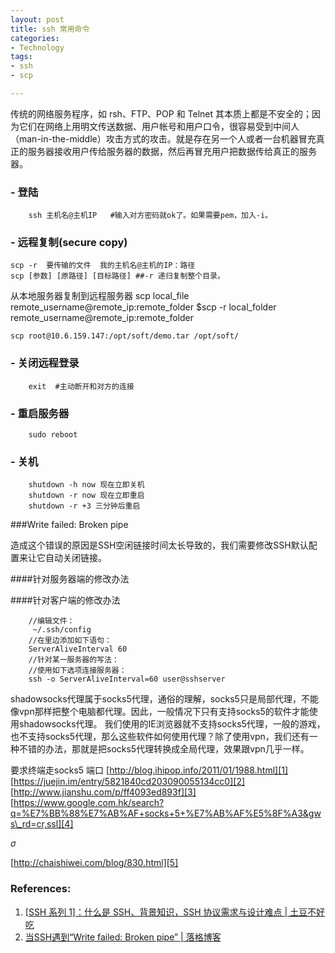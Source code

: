 ```yaml
---
layout: post
title: ssh 常用命令
categories: 
- Technology
tags:
- ssh
- scp

---
```


传统的网络服务程序，如 rsh、FTP、POP 和 Telnet 其本质上都是不安全的；因为它们在网络上用明文传送数据、用户帐号和用户口令，很容易受到中间人（man-in-the-middle）攻击方式的攻击。就是存在另一个人或者一台机器冒充真正的服务器接收用户传给服务器的数据，然后再冒充用户把数据传给真正的服务器。


### - 登陆
		ssh 主机名@主机IP   #输入对方密码就ok了。如果需要pem，加入-i。
		
### - 远程复制(secure copy)

 <!--more-->

	scp -r  要传输的文件  我的主机名@主机的IP：路径
	scp [参数] [原路径] [目标路径] ##-r 递归复制整个目录。

从本地服务器复制到远程服务器
	scp local_file remote_username@remote_ip:remote_folder
	$scp -r local_folder remote_username@remote_ip:remote_folder

	scp root@10.6.159.147:/opt/soft/demo.tar /opt/soft/

### - 关闭远程登录
		exit  #主动断开和对方的连接
		

### - 重启服务器
		sudo reboot

### - 关机
		shutdown -h now 现在立即关机
		shutdown -r now 现在立即重启
		shutdown -r +3 三分钟后重启

###Write failed: Broken pipe

造成这个错误的原因是SSH空闲链接时间太长导致的，我们需要修改SSH默认配置来让它自动关闭链接。

####针对服务器端的修改办法


####针对客户端的修改办法

		//编辑文件：
		 ~/.ssh/config
		//在里边添加如下语句：
		ServerAliveInterval 60
		//针对某一服务器的写法：
		//使用如下选项连接服务器：
		ssh -o ServerAliveInterval=60 user@sshserver

shadowsocks代理属于socks5代理，通俗的理解，socks5只是局部代理，不能像vpn那样把整个电脑都代理。因此，一般情况下只有支持socks5的软件才能使用shadowsocks代理。
我们使用的IE浏览器就不支持socks5代理，一般的游戏，也不支持socks5代理，那么这些软件如何使用代理？除了使用vpn，我们还有一种不错的办法，那就是把socks5代理转换成全局代理，效果跟vpn几乎一样。




要求终端走socks5 端口
[http://blog.ihipop.info/2011/01/1988.html][1]
[https://juejin.im/entry/5821840cd203090055134cc0][2]
[http://www.jianshu.com/p/ff4093ed893f][3]
[https://www.google.com.hk/search?q=%E7%BB%88%E7%AB%AF+socks+5+%E7%AB%AF%E5%8F%A3&gws\_rd=cr,ssl][4]

$\sigma$


[http://chaishiwei.com/blog/830.html][5]

[1]:	http://blog.ihipop.info/2011/01/1988.html
[2]:	https://juejin.im/entry/5821840cd203090055134cc0
[3]:	http://www.jianshu.com/p/ff4093ed893f
[4]:	https://www.google.com.hk/search?q=%E7%BB%88%E7%AB%AF+socks+5+%E7%AB%AF%E5%8F%A3&gws_rd=cr,ssl
[5]:	http://chaishiwei.com/blog/830.html

### References:
1. [[SSH 系列 1]：什么是 SSH、背景知识，SSH 协议需求与设计难点 | 土豆不好吃](https://www.bennythink.com/ssh-1.html)
2. [当SSH遇到“Write failed: Broken pipe” | 落格博客](https://www.logcg.com/archives/897.html)